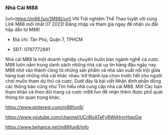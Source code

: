 ### Nhà Cái M88

[url=https://m88.fun/]M88[/url] VN Trải nghiệm Thể Thao tuyệt vời cùng Link M88 mới nhất 07 2023! Đăng nhập và tham gia ngay để nhận ưu đãi hấp dẫn từ M88!

- Địa chỉ: Tân Phú, Quận 7, TPHCM

- SĐT: 0797772691

Nhà cái M88 là một doanh nghiệp chuyên buôn bán ngành nghề cá cược. M88 luôn nằm trong danh sách những nhà cái uy tín hàng đầu ngày nay. M88 nhờ vào thành công từ những sản phẩm và nhà sản xuất nổi trội giữa hàng loạt những nhà cái khác nhau. trở thành lựa chọn trước hết cho người chơi muốn tham dự thử cá cược. Dưới đây là bài viết Nhận định phần đông các thông báo cũng như Tìm hiểu nhà cung cấp nhà cái M88. Mời Các bạn tham khảo và theo dõi trang cá cược m88.fun để nhận thêm được phổ quát thông tin quan trọng khác.

https://www.pinterest.com/m88fun8/

https://www.youtube.com/channel/UCrlRxATeFyRWjjHrnrHqpGw

https://www.behance.net/m88fun8/info
